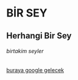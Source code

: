 # BİR SEY
## Herhangi Bir Sey
###### birtakim seyler
[buraya google gelecek](https://www.google.com/)
